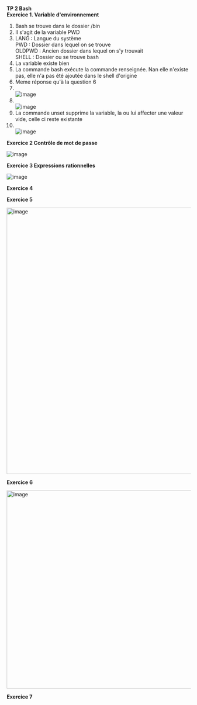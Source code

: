 **TP 2 Bash   
Exercice 1. Variable d'environnement**

1) Bash se trouve dans le dossier /bin
2) Il s'agit de la variable PWD
3)  LANG : Langue du système <br>
    PWD : Dossier dans lequel on se trouve <br>
    OLDPWD : Ancien dossier dans lequel on s'y trouvait <br>
    SHELL : Dossier ou se trouve bash <br>
4) La variable existe bien
5) La commande bash exécute la commande renseignée. Nan elle n'existe pas, elle n'a pas été ajoutée dans le shell d'origine 
6) Meme réponse qu'à la question 6
7) <br> ![image](https://user-images.githubusercontent.com/97438358/190340807-227b0fbb-846d-4db5-a8a1-21d7c5d5dd64.png) <br>
8) <br> ![image](https://user-images.githubusercontent.com/97438358/190341227-294cc5d9-a6af-43b2-a6e7-63a1b3f59c1a.png) <br>
9) La commande unset supprime la variable, la ou lui affecter une valeur vide, celle ci reste existante
10) <br> ![image](https://user-images.githubusercontent.com/97438358/190341965-b2ed4a51-3097-42a4-9df0-664ef050a606.png)

**Exercice 2 Contrôle de mot de passe**

![image](https://user-images.githubusercontent.com/97438358/190353503-43483f99-47ce-459c-ae6c-29c6577ada42.png)

**Exercice 3 Expressions rationnelles**

![image](https://user-images.githubusercontent.com/97438358/190364545-91ff5352-b22a-401d-a75d-15dc72ed65aa.png)

**Exercice 4**

**Exercice 5**

<img width="729" alt="image" src="https://user-images.githubusercontent.com/97438358/194745663-397a89ab-0641-48b3-b3a2-2f181a411b15.png">

**Exercice 6**

<img width="542" alt="image" src="https://user-images.githubusercontent.com/97438358/194747151-7f33c39f-7b34-4ffc-9429-55d68f93628e.png">

**Exercice 7**
